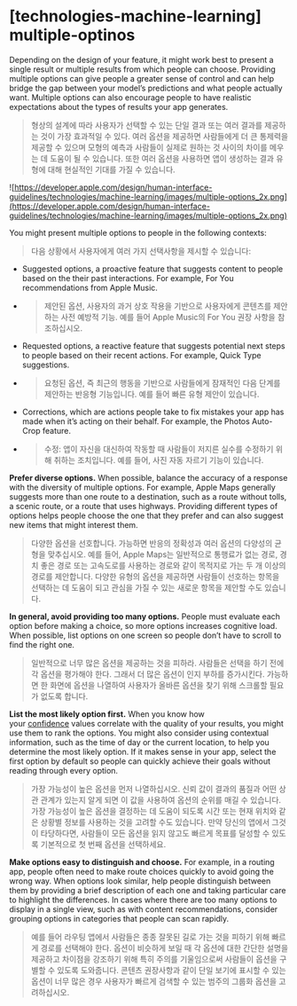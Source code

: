 # **[technologies-machine-learning] multiple-optinos**

Depending on the design of your feature, it might work best to present a single result or multiple results from which people can choose. Providing multiple options can give people a greater sense of control and can help bridge the gap between your model’s predictions and what people actually want. Multiple options can also encourage people to have realistic expectations about the types of results your app generates.
> 형상의 설계에 따라 사용자가 선택할 수 있는 단일 결과 또는 여러 결과를 제공하는 것이 가장 효과적일 수 있다. 여러 옵션을 제공하면 사람들에게 더 큰 통제력을 제공할 수 있으며 모형의 예측과 사람들이 실제로 원하는 것 사이의 차이를 메우는 데 도움이 될 수 있습니다. 또한 여러 옵션을 사용하면 앱이 생성하는 결과 유형에 대해 현실적인 기대를 가질 수 있습니다.
>




![https://developer.apple.com/design/human-interface-guidelines/technologies/machine-learning/images/multiple-options_2x.png](https://developer.apple.com/design/human-interface-guidelines/technologies/machine-learning/images/multiple-options_2x.png)

You might present multiple options to people in the following contexts:
> 다음 상황에서 사용자에게 여러 가지 선택사항을 제시할 수 있습니다:
>




- Suggested options, a proactive feature that suggests content to people based on the their past interactions. For example, For You recommendations from Apple Music.
- >  제안된 옵션, 사용자의 과거 상호 작용을 기반으로 사용자에게 콘텐츠를 제안하는 사전 예방적 기능. 예를 들어 Apple Music의 For You 권장 사항을 참조하십시오.

- Requested options, a reactive feature that suggests potential next steps to people based on their recent actions. For example, Quick Type suggestions.
- >  요청된 옵션, 즉 최근의 행동을 기반으로 사람들에게 잠재적인 다음 단계를 제안하는 반응형 기능입니다. 예를 들어 빠른 유형 제안이 있습니다.

- Corrections, which are actions people take to fix mistakes your app has made when it’s acting on their behalf. For example, the Photos Auto-Crop feature.
- >  수정: 앱이 자신을 대신하여 작동할 때 사람들이 저지른 실수를 수정하기 위해 취하는 조치입니다. 예를 들어, 사진 자동 자르기 기능이 있습니다.


**Prefer diverse options.** When possible, balance the accuracy of a response with the diversity of multiple options. For example, Apple Maps generally suggests more than one route to a destination, such as a route without tolls, a scenic route, or a route that uses highways. Providing different types of options helps people choose the one that they prefer and can also suggest new items that might interest them.
> 다양한 옵션을 선호합니다. 가능하면 반응의 정확성과 여러 옵션의 다양성의 균형을 맞추십시오. 예를 들어, Apple Maps는 일반적으로 통행료가 없는 경로, 경치 좋은 경로 또는 고속도로를 사용하는 경로와 같이 목적지로 가는 두 개 이상의 경로를 제안합니다. 다양한 유형의 옵션을 제공하면 사람들이 선호하는 항목을 선택하는 데 도움이 되고 관심을 가질 수 있는 새로운 항목을 제안할 수도 있습니다.
>




**In general, avoid providing too many options.** People must evaluate each option before making a choice, so more options increases cognitive load. When possible, list options on one screen so people don’t have to scroll to find the right one.
> 일반적으로 너무 많은 옵션을 제공하는 것을 피하라. 사람들은 선택을 하기 전에 각 옵션을 평가해야 한다. 그래서 더 많은 옵션이 인지 부하를 증가시킨다. 가능하면 한 화면에 옵션을 나열하여 사용자가 올바른 옵션을 찾기 위해 스크롤할 필요가 없도록 합니다.
>




**List the most likely option first.** When you know how your [confidence](../technologies/machine-learning/confidence) values correlate with the quality of your results, you might use them to rank the options. You might also consider using contextual information, such as the time of day or the current location, to help you determine the most likely option. If it makes sense in your app, select the first option by default so people can quickly achieve their goals without reading through every option.
> 가장 가능성이 높은 옵션을 먼저 나열하십시오. 신뢰 값이 결과의 품질과 어떤 상관 관계가 있는지 알게 되면 이 값을 사용하여 옵션의 순위를 매길 수 있습니다. 가장 가능성이 높은 옵션을 결정하는 데 도움이 되도록 시간 또는 현재 위치와 같은 상황별 정보를 사용하는 것을 고려할 수도 있습니다. 만약 당신의 앱에서 그것이 타당하다면, 사람들이 모든 옵션을 읽지 않고도 빠르게 목표를 달성할 수 있도록 기본적으로 첫 번째 옵션을 선택하세요.
>




**Make options easy to distinguish and choose.** For example, in a routing app, people often need to make route choices quickly to avoid going the wrong way. When options look similar, help people distinguish between them by providing a brief description of each one and taking particular care to highlight the differences. In cases where there are too many options to display in a single view, such as with content recommendations, consider grouping options in categories that people can scan rapidly.
> 예를 들어 라우팅 앱에서 사람들은 종종 잘못된 길로 가는 것을 피하기 위해 빠르게 경로를 선택해야 한다. 옵션이 비슷하게 보일 때 각 옵션에 대한 간단한 설명을 제공하고 차이점을 강조하기 위해 특히 주의를 기울임으로써 사람들이 옵션을 구별할 수 있도록 도와줍니다. 콘텐츠 권장사항과 같이 단일 보기에 표시할 수 있는 옵션이 너무 많은 경우 사용자가 빠르게 검색할 수 있는 범주의 그룹화 옵션을 고려하십시오.
>




